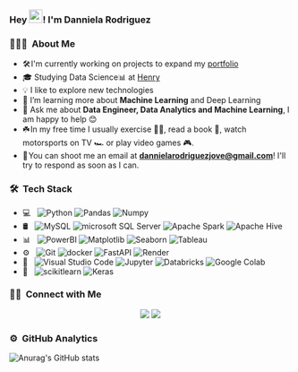 ### Hey <img src = "https://github.com/TheDudeThatCode/TheDudeThatCode/blob/master/Assets/Hi.gif" width="24px">! I'm Danniela Rodriguez

<h3> 👩🏻‍💻 &nbsp;About Me </h3>

- 🛠️ I'm currently working on projects to expand my [portfolio](https://www.datascienceportfol.io/dannirodrj)
- 🎓 Studying Data Science📊 at [Henry](https://www.soyhenry.com/)
- 💡 I like to explore new technologies 
- 🌱 I’m learning more about **Machine Learning** and Deep Learning
- 💬 Ask me about **Data Engineer, Data Analytics and Machine Learning**, I am happy to help 😊
- ☘️ In my free time I usually exercise 🏋️‍♀️, read a book 📖, watch motorsports on TV 🏎️ or play video games 🎮. 
- 📩 You can shoot me an email at **dannielarodriguezjove@gmail.com**! I'll try to respond as soon as I can.

### 🛠 &nbsp;Tech Stack 

- 💻 &nbsp;
  ![Python](https://img.shields.io/badge/-Python-05122A?style=flat&logo=python)
  ![Pandas](https://img.shields.io/badge/-Pandas-05122A?style=flat&logo=pandas)
  ![Numpy](https://img.shields.io/badge/-Numpy-05122A?style=flat&logo=numpy)
- 🛢 &nbsp;
  ![MySQL](https://img.shields.io/badge/-MySQL-05122A?style=flat&logo=mysql)
  ![microsoft SQL Server](https://img.shields.io/badge/-Microsoft%20SQL%20Server-05122A?style=flat&logo=microsoftsqlserver)
  ![Apache Spark](https://img.shields.io/badge/-Apache%20Spark-05122A?style=flat&logo=apachespark)
  ![Apache Hive](https://img.shields.io/badge/-Apache%20Hive-05122A?style=flat&logo=hive)
- 📊 &nbsp;
  ![PowerBI](https://img.shields.io/badge/-Power%20BI-05122A?style=flat&logo=powerbi)
  ![Matplotlib](https://img.shields.io/badge/-Matplotlib-05122A?style=flat&logo=matplotlib&logoColor=white)
  ![Seaborn](https://img.shields.io/badge/-Seaborn-05122A?style=flat&logo=seaborn&logoColor=white)
  ![Tableau](https://img.shields.io/badge/-Tableau-05122A?style=flat&logo=tableau)
- ⚙️ &nbsp;
  ![Git](https://img.shields.io/badge/-Git-05122A?style=flat&logo=git)
  ![docker](https://img.shields.io/badge/-Docker-05122A?style=flat&logo=docker)
  ![FastAPI](https://img.shields.io/badge/-FastAPI-05122A?style=flat&logo=fastapi)
  ![Render](https://img.shields.io/badge/-Render-05122A?style=flat&logo=render)
- 🔧 &nbsp;
  ![Visual Studio Code](https://img.shields.io/badge/-Visual%20Studio%20Code-05122A?style=flat&logo=visual-studio-code&logoColor=007ACC)
  ![Jupyter](https://img.shields.io/badge/-Jupyter-05122A?style=flat&logo=jupyter)
  ![Databricks](https://img.shields.io/badge/-Databricks-05122A?style=flat&logo=databricks)
  ![Google Colab](https://img.shields.io/badge/-Google%20Colab-05122A?style=flat&logo=googlecolab)
- 🤖 &nbsp;
  ![scikitlearn](https://img.shields.io/badge/-Scikit%20learn-05122A?style=flat&logo=scikitlearn)
  ![Keras](https://img.shields.io/badge/-Keras-05122A?style=flat&logo=keras)
  

### 🤝🏻 &nbsp;Connect with Me

<p align="center">
  <a href="https://linkedin.com/in/danniela-rodriguez-jove-/"><img src="https://img.shields.io/badge/-Danniela%20Rodriguez%20Jove-0077B5?style=flat&logo=Linkedin&logoColor=white"/></a>
  <a href="mailto:dannielarodriguezjove@gmail.com"><img src="https://img.shields.io/badge/-dannielarodriguezjove@gmail.com-D14836?style=flat&logo=Gmail&logoColor=white"/></a>
</p>

### ⚙️ &nbsp;GitHub Analytics
![Anurag's GitHub stats](https://github-readme-stats.vercel.app/api?username=DanniRodrJ&show_icons=true&theme=dracula)


